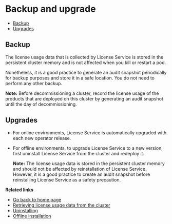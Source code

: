 # Backup and upgrade

* [Backup](#backup)
* [Upgrades](#upgrades)

## Backup

The license usage data that is collected by License Service is stored in the persistent cluster memory and is not affected when you kill or restart a pod.

Nonetheless, it is a good practice to generate an audit snapshot periodically for backup purposes and store it in a safe location. You do not need to perform any other backup.

**Note:** Before decommissioning a cluster, record the license usage of the products that are deployed on this cluster by generating an audit snapshot until the day of decommissioning.

## Upgrades

* For online environments, License Service is automatically upgraded with each new operator release.
* For offline environments, to upgrade License Service to a new version, first uninstall License Service from the cluster and redeploy it.

    **Note:** The license usage data is stored in the persistent cluster memory and should not be affected by reinstallation of License Service. However, it is a good practice to create an audit snapshot before reinstalling License Service as a safety precaution.

<b>Related links</b>

* [Go back to home page](../License_Service_main.md#documentation)
* [Retrieving license usage data from the cluster](Retrieving_data.md)
* [Uninstalling](Uninstalling.md)
* [Offline installation](Install_offline.md)
